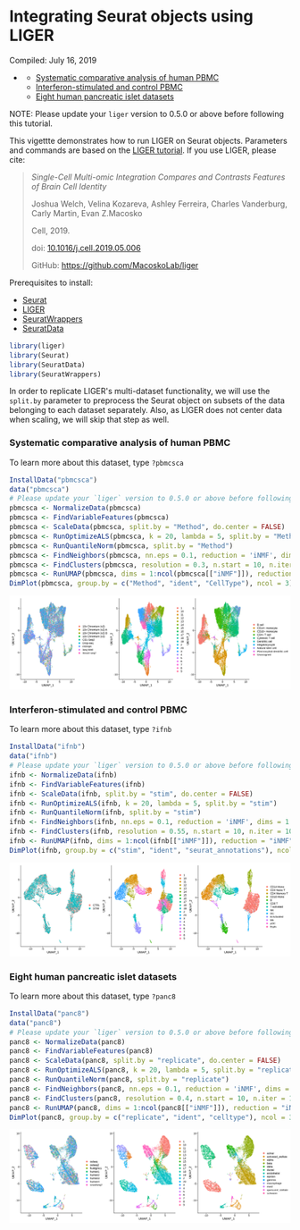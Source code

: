 Integrating Seurat objects using LIGER
================
Compiled: July 16, 2019

-   [](#section)
    -   [Systematic comparative analysis of human PBMC](#systematic-comparative-analysis-of-human-pbmc)
    -   [Interferon-stimulated and control PBMC](#interferon-stimulated-and-control-pbmc)
    -   [Eight human pancreatic islet datasets](#eight-human-pancreatic-islet-datasets)

NOTE: Please update your `liger` version to 0.5.0 or above before following this tutorial.

This vigettte demonstrates how to run LIGER on Seurat objects. Parameters and commands are based on the [LIGER tutorial](http://htmlpreview.github.io/?https://github.com/MacoskoLab/liger/blob/master/vignettes/Integrating_multi_scRNA_data.html). If you use LIGER, please cite:

> *Single-Cell Multi-omic Integration Compares and Contrasts Features of Brain Cell Identity*
>
> Joshua Welch, Velina Kozareva, Ashley Ferreira, Charles Vanderburg, Carly Martin, Evan Z.Macosko
>
> Cell, 2019.
>
> doi: [10.1016/j.cell.2019.05.006](https://doi.org/10.1016/j.cell.2019.05.006)
>
> GitHub: <https://github.com/MacoskoLab/liger>

Prerequisites to install:

-   [Seurat](https://satijalab.org/seurat/install)
-   [LIGER](https://github.com/MacoskoLab/liger)
-   [SeuratWrappers](https://github.com/satijalab/seurat-wrappers)
-   [SeuratData](https://github.com/satijalab/seurat-data)

``` r
library(liger)
library(Seurat)
library(SeuratData)
library(SeuratWrappers)
```

In order to replicate LIGER's multi-dataset functionality, we will use the `split.by` parameter to preprocess the Seurat object on subsets of the data belonging to each dataset separately. Also, as LIGER does not center data when scaling, we will skip that step as well. 

### Systematic comparative analysis of human PBMC

To learn more about this dataset, type `?pbmcsca`

``` r
InstallData("pbmcsca")
data("pbmcsca")
# Please update your `liger` version to 0.5.0 or above before following this tutorial.
pbmcsca <- NormalizeData(pbmcsca)
pbmcsca <- FindVariableFeatures(pbmcsca)
pbmcsca <- ScaleData(pbmcsca, split.by = "Method", do.center = FALSE)
pbmcsca <- RunOptimizeALS(pbmcsca, k = 20, lambda = 5, split.by = "Method")
pbmcsca <- RunQuantileNorm(pbmcsca, split.by = "Method")
pbmcsca <- FindNeighbors(pbmcsca, nn.eps = 0.1, reduction = 'iNMF', dims = 1:20)
pbmcsca <- FindClusters(pbmcsca, resolution = 0.3, n.start = 10, n.iter = 100)
pbmcsca <- RunUMAP(pbmcsca, dims = 1:ncol(pbmcsca[["iNMF"]]), reduction = "iNMF")
DimPlot(pbmcsca, group.by = c("Method", "ident", "CellType"), ncol = 3)
```

![](liger_files/figure-markdown_github/pbmcsca-1.png)

### Interferon-stimulated and control PBMC

To learn more about this dataset, type `?ifnb`

``` r
InstallData("ifnb")
data("ifnb")
# Please update your `liger` version to 0.5.0 or above before following this tutorial.
ifnb <- NormalizeData(ifnb)
ifnb <- FindVariableFeatures(ifnb)
ifnb <- ScaleData(ifnb, split.by = "stim", do.center = FALSE)
ifnb <- RunOptimizeALS(ifnb, k = 20, lambda = 5, split.by = "stim")
ifnb <- RunQuantileNorm(ifnb, split.by = "stim")
ifnb <- FindNeighbors(ifnb, nn.eps = 0.1, reduction = 'iNMF', dims = 1:20)
ifnb <- FindClusters(ifnb, resolution = 0.55, n.start = 10, n.iter = 100)
ifnb <- RunUMAP(ifnb, dims = 1:ncol(ifnb[["iNMF"]]), reduction = "iNMF")
DimPlot(ifnb, group.by = c("stim", "ident", "seurat_annotations"), ncol = 3)
```

![](liger_files/figure-markdown_github/ifnb-1.png)

### Eight human pancreatic islet datasets

To learn more about this dataset, type `?panc8`

``` r
InstallData("panc8")
data("panc8")
# Please update your `liger` version to 0.5.0 or above before following this tutorial.
panc8 <- NormalizeData(panc8)
panc8 <- FindVariableFeatures(panc8)
panc8 <- ScaleData(panc8, split.by = "replicate", do.center = FALSE)
panc8 <- RunOptimizeALS(panc8, k = 20, lambda = 5, split.by = "replicate")
panc8 <- RunQuantileNorm(panc8, split.by = "replicate")
panc8 <- FindNeighbors(panc8, nn.eps = 0.1, reduction = 'iNMF', dims = 1:20)
panc8 <- FindClusters(panc8, resolution = 0.4, n.start = 10, n.iter = 100)
panc8 <- RunUMAP(panc8, dims = 1:ncol(panc8[["iNMF"]]), reduction = "iNMF")
DimPlot(panc8, group.by = c("replicate", "ident", "celltype"), ncol = 3)
```

![](liger_files/figure-markdown_github/pancreas-1.png)
